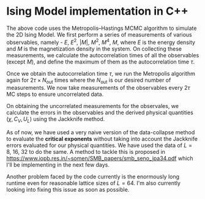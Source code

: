# Ising Model implementation in C++

The above code uses the Metropolis–Hastings MCMC algorithm  to simulate the 2D Ising Model. We first perform a series of measurements of various observables, namely - $E$, $E^2$, $|M|$, $M^2$, $M^4$, $M$, where $E$ is the energy density and $M$ is the magnetization density in the system. On collecting these measurements, we calculate the autocorrelation times of all the observables (except $M$), and define the maximum of them as the autocorrelation time $\tau$. 

Once we obtain the autocorrelation time $\tau$, we run the Metropolis algorithm again for $2\tau \times N_\text{out}$ times where the $N_\text{out}$ is our desired number of measurements. We now take measurements of the observables every $2\tau$ MC steps to ensure uncorrelated data. 

On obtaining the uncorrelated measurements for the observales, we calculate the errors in the observables and the derived physical quantities ($\chi, C_V, U_L$) using the Jackknife method. 

As of now, we have used a very naive version of the data-collapse method to evaluate the **critical exponents** without taking into account the Jackknife errors evaluated for our physical quantities. We have used the data of $L = 8, \:16, \:32$ to do the same. A method to tackle this is proposed in https://www.iopb.res.in/~somen/SMB_papers/smb_seno_jpa34.pdf which I'll be implementing in the next few days. 

Another problem faced by the code currently is the enormously long runtime even for reasonable lattice sizes of $L=64$. I'm also currently looking into fixing this issue as soon as possible.

